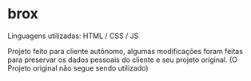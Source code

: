 # brox

Linguagens utilizadas: HTML / CSS / JS

Projeto feito para cliente autônomo, algumas modificações foram feitas para preservar os dados pessoais do cliente e seu projeto original. (O Projeto original não segue sendo utilizado)
